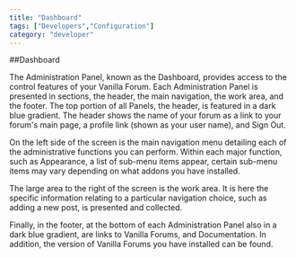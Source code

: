 ```yaml
---
title: "Dashboard"
tags: ["Developers","Configuration"]
category: "developer"
---
```

##Dashboard

The Administration Panel, known as the Dashboard, provides access to the control features of your Vanilla Forum. Each Administration Panel is presented in sections, the header, the main navigation, the work area, and the footer. The top portion of all Panels, the header, is featured in a dark blue gradient. The header shows the name of your forum as a link to your forum's main page, a profile link (shown as your user name), and Sign Out.

On the left side of the screen is the main navigation menu detailing each of the administrative functions you can perform. Within each major function, such as Appearance, a list of sub-menu items appear, certain sub-menu items may vary depending on what addons you have installed.

The large area to the right of the screen is the work area. It is here the specific information relating to a particular navigation choice, such as adding a new post, is presented and collected.

Finally, in the footer, at the bottom of each Administration Panel also in a dark blue gradient, are links to Vanilla Forums, and Documentation. In addition, the version of Vanilla Forums you have installed can be found.
